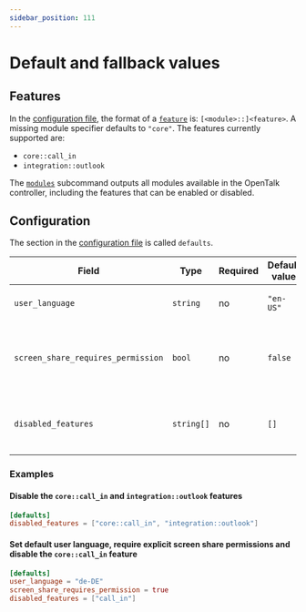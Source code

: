 ```yaml
---
sidebar_position: 111
---
```


# Default and fallback values

## Features

In the [configuration file](configuration.md), the format of a [`feature`](modules.md#features) is: `[<module>::]<feature>`.
A missing module specifier defaults to `"core"`. The features currently supported are:

- `core::call_in`
- `integration::outlook`

The [`modules`](modules.md#opentalk-controller-modules-subcommand) subcommand outputs all modules
available in the OpenTalk controller, including the features that can be enabled or disabled.

## Configuration

The section in the [configuration file](configuration.md) is called `defaults`.

| Field                              | Type       | Required | Default value | Description                                              |
| ---------------------------------- | ---------- | -------- | ------------- | -------------------------------------------------------- |
| `user_language`                    | `string`   | no       | `"en-US"`     | Default language of a new user                           |
| `screen_share_requires_permission` | `bool`     | no       | `false`       | When `true`, screen sharing requires explicit permission |
| `disabled_features`                | `string[]` | no       | `[]`          | A list of disabled features in the controller            |

### Examples

#### Disable the `core::call_in` and `integration::outlook` features

```toml
[defaults]
disabled_features = ["core::call_in", "integration::outlook"]
```

#### Set default user language, require explicit screen share permissions and disable the `core::call_in` feature

```toml
[defaults]
user_language = "de-DE"
screen_share_requires_permission = true
disabled_features = ["call_in"]
```
